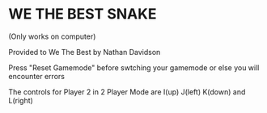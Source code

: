 # WE THE BEST SNAKE
(Only works on computer)

Provided to We The Best by Nathan Davidson

Press "Reset Gamemode" before swtching your gamemode or else you will encounter errors

The controls for Player 2 in 2 Player Mode are I(up) J(left) K(down) and L(right)
